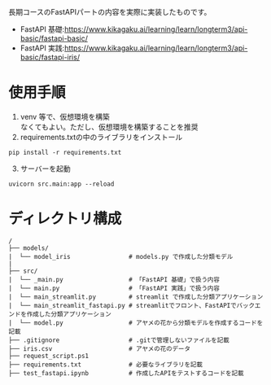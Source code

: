 長期コースのFastAPIパートの内容を実際に実装したものです。

- FastAPI 基礎:https://www.kikagaku.ai/learning/learn/longterm3/api-basic/fastapi-basic/
- FastAPI 実践:https://www.kikagaku.ai/learning/learn/longterm3/api-basic/fastapi-iris/

# 使用手順
1. venv 等で、仮想環境を構築  
なくてもよい。ただし、仮想環境を構築することを推奨
2. requirements.txtの中のライブラリをインストール
```
pip install -r requirements.txt
```
3. サーバーを起動
```
uvicorn src.main:app --reload 
```

# ディレクトリ構成
```
/
├── models/
|  └── model_iris                # models.py で作成した分類モデル
|       
├── src/
|  └── _main.py                  # 「FastAPI 基礎」で扱う内容
|  └── main.py                   # 「FastAPI 実践」で扱う内容
|  └── main_streamlit.py         # streamlit で作成した分類アプリケーション
|  └── main_streamlit_fastapi.py # streamlitでフロント、FastAPIでバックエンドを作成した分類アプリケーション
|  └── model.py                  # アヤメの花から分類モデルを作成するコードを記載
├── .gitignore                   # .gitで管理しないファイルを記載
├── iris.csv                     # アヤメの花のデータ
├── request_script.ps1
├── requirements.txt             # 必要なライブラリを記載
├── test_fastapi.ipynb           # 作成したAPIをテストするコードを記載
```